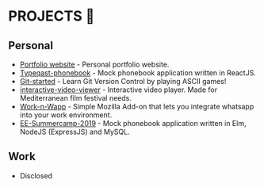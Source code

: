 # PROJECTS 🚧


## Personal
- [Portfolio website](https://github.com/Volki312/portfolio) - Personal portfolio website.
- [Typeqast-phonebook](https://github.com/Volki312/typeqast-phonebook) - Mock phonebook application written in ReactJS.
- [Git-started](https://github.com/Volki312/Git-Games) - Learn Git Version Control by playing ASCII games!
- [interactive-video-viewer](https://github.com/Volki312/interactive-video-viewer) - Interactive video player. Made for Mediterranean film festival needs.
- [Work-n-Wapp](https://github.com/Volki312/Work-n-Wapp) - Simple Mozilla Add-on that lets you integrate whatsapp into your work environment.
- [EE-Summercamp-2019](https://github.com/Volki312/EE-Summercamp-2019) - Mock phonebook application written in Elm, NodeJS (ExpressJS) and MySQL. 


## Work
- Disclosed
